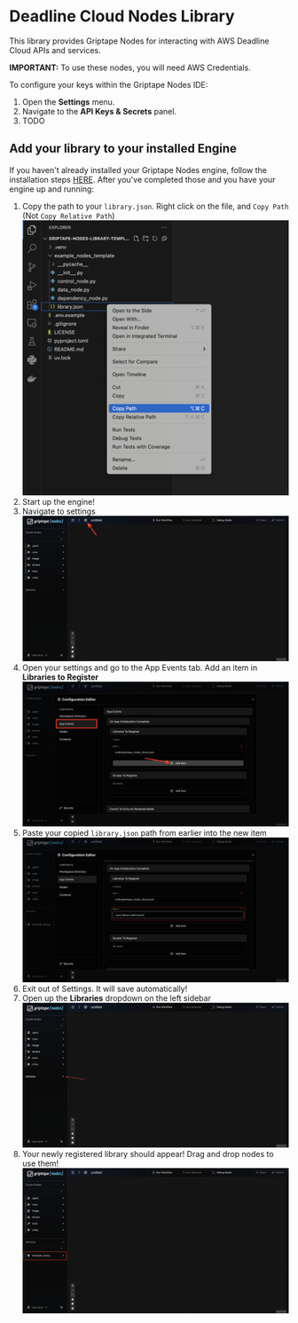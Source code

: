# Deadline Cloud Nodes Library

This library provides Griptape Nodes for interacting with AWS Deadline Cloud APIs and services.

**IMPORTANT:** To use these nodes, you will need AWS Credentials.

To configure your keys within the Griptape Nodes IDE:

1. Open the **Settings** menu.
1. Navigate to the **API Keys & Secrets** panel.
1. TODO

## Add your library to your installed Engine

If you haven't already installed your Griptape Nodes engine, follow the installation steps [HERE](https://github.com/griptape-ai/griptape-nodes).
After you've completed those and you have your engine up and running:

1. Copy the path to your `library.json`. Right click on the file, and `Copy Path` (Not `Copy Relative Path`)
   ![Copy path of the library.json](./images/get_json_path.png)
1. Start up the engine!
1. Navigate to settings
   ![Open Settings](./images/open_settings.png)
1. Open your settings and go to the App Events tab. Add an item in **Libraries to Register**
   ![Add Library to Register](./images/add_library.png)
1. Paste your copied `library.json` path from earlier into the new item
   ![Paste in your absolute path](./images/paste_library.png)
1. Exit out of Settings. It will save automatically!
1. Open up the **Libraries** dropdown on the left sidebar
   ![See Libraries](./images/see_libraries.png)
1. Your newly registered library should appear! Drag and drop nodes to use them!
   ![Library Display](./images/final_image.png)
